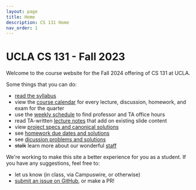 ```yaml
---
layout: page
title: Home
description: CS 131 Home
nav_order: 1
---
```


# UCLA CS 131 - Fall 2023

Welcome to the course website for the Fall 2024 offering of CS 131 at UCLA.

Some things that you can do:

- [read the syllabus]({{site.baseurl}}/syllabus)
- view the [course calendar]({{site.baseurl}}/calendar) for every lecture, discussion, homework, and exam for the quarter
- use the [weekly schedule]({{site.baseurl}}/schedule) to find professor and TA office hours
- read TA-written [lecture notes]({{site.baseurl}}/lectures) that add on existing slide content
- view [project specs and canonical solutions]({{site.baseurl}}/projects)
- see [homework due dates and solutions]({{site.baseurl}}/homeworks)
- see [dicussion problems and solutions]({{site.baseurl}}/discussions)
- ~~stalk~~ learn more about our wonderful [staff]({{site.baseurl}}/staff)


We're working to make this site a better experience for you as a student. If you have any suggestions, feel free to:

- let us know (in class, via Campuswire, or otherwise)
- [submit an issue on GitHub](https://github.com/UCLA-CS-131/fall-24-website/issues), or make a PR!
